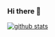 ### Hi there 👋

[![github stats](https://github-readme-stats.vercel.app/api?username=1chiSensei&theme=blue-green)](https://github.com/anuraghazra/github-readme-stats)
